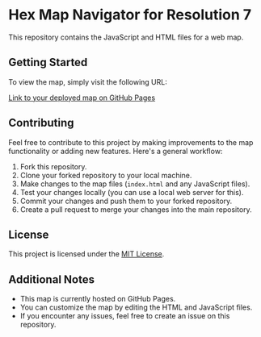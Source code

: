 # Hex Map Navigator for Resolution 7

This repository contains the JavaScript and HTML files for a web map.

## Getting Started

To view the map, simply visit the following URL:

[Link to your deployed map on GitHub Pages](https://digvijay224.github.io/hex-map-navigator/)

## Contributing

Feel free to contribute to this project by making improvements to the map functionality or adding new features. Here's a general workflow:

1. Fork this repository.
2. Clone your forked repository to your local machine.
3. Make changes to the map files (`index.html` and any JavaScript files).
4. Test your changes locally (you can use a local web server for this).
5. Commit your changes and push them to your forked repository.
6. Create a pull request to merge your changes into the main repository.

## License

This project is licensed under the [MIT License](https://opensource.org/licenses/MIT).

## Additional Notes

* This map is currently hosted on GitHub Pages.
* You can customize the map by editing the HTML and JavaScript files.
* If you encounter any issues, feel free to create an issue on this repository.



